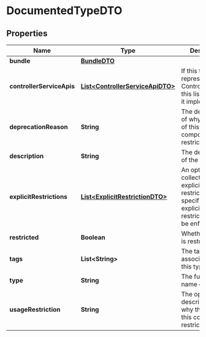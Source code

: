# DocumentedTypeDTO

## Properties
Name | Type | Description | Notes
------------ | ------------- | ------------- | -------------
**bundle** | [**BundleDTO**](BundleDTO.md) |  |  [optional]
**controllerServiceApis** | [**List&lt;ControllerServiceApiDTO&gt;**](ControllerServiceApiDTO.md) | If this type represents a ControllerService, this lists the APIs it implements. |  [optional]
**deprecationReason** | **String** | The description of why the usage of this component is restricted. |  [optional]
**description** | **String** | The description of the type. |  [optional]
**explicitRestrictions** | [**List&lt;ExplicitRestrictionDTO&gt;**](ExplicitRestrictionDTO.md) | An optional collection of explicit restrictions. If specified, these explicit restrictions will be enfored. |  [optional]
**restricted** | **Boolean** | Whether this type is restricted. |  [optional]
**tags** | **List&lt;String&gt;** | The tags associated with this type. |  [optional]
**type** | **String** | The fully qualified name of the type. |  [optional]
**usageRestriction** | **String** | The optional description of why the usage of this component is restricted. |  [optional]
